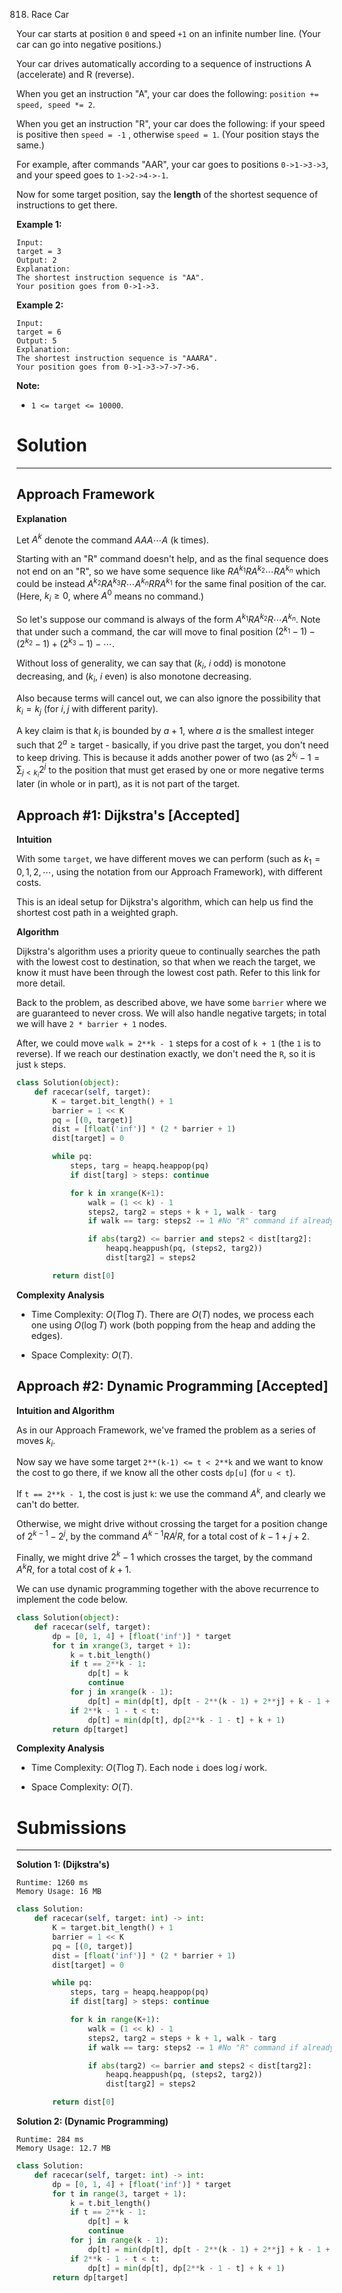 818. Race Car

Your car starts at position `0` and speed `+1` on an infinite number line.  (Your car can go into negative positions.)

Your car drives automatically according to a sequence of instructions A (accelerate) and R (reverse).

When you get an instruction "A", your car does the following: `position += speed, speed *= 2`.

When you get an instruction "R", your car does the following: if your speed is positive then `speed = -1` , otherwise `speed = 1`.  (Your position stays the same.)

For example, after commands "AAR", your car goes to positions `0->1->3->3`, and your speed goes to `1->2->4->-1`.

Now for some target position, say the **length** of the shortest sequence of instructions to get there.

**Example 1:**
```
Input: 
target = 3
Output: 2
Explanation: 
The shortest instruction sequence is "AA".
Your position goes from 0->1->3.
```

**Example 2:**
```
Input: 
target = 6
Output: 5
Explanation: 
The shortest instruction sequence is "AAARA".
Your position goes from 0->1->3->7->7->6.
```

**Note:**

* `1 <= target <= 10000`.

# Solution
---
## Approach Framework
**Explanation**

Let $A^k$ denote the command $A A A \cdots A$ (k times).

Starting with an "R" command doesn't help, and as the final sequence does not end on an "R", so we have some sequence like $R A^{k_1} R A^{k_2} \cdots R A^{k_n}$ which could be instead $A^{k_2} R A^{k_3} R \cdots A^{k_n} R R A^{k_1}$ for the same final position of the car. (Here, $k_i \geq 0$, where $A^0$  means no command.)

So let's suppose our command is always of the form $A^{k_1} R A^{k_2} R \cdots A^{k_n}$. Note that under such a command, the car will move to final position $(2^{k_1} - 1) - (2^{k_2} - 1) + (2^{k_3} - 1) - \cdots$.

Without loss of generality, we can say that $(k_i$, $i$ odd) is monotone decreasing, and ($k_i$, $i$ even) is also monotone decreasing.

Also because terms will cancel out, we can also ignore the possibility that $k_i = k_j$ (for $i, j$ with different parity).

A key claim is that $k_i$ is bounded by $a+1$, where $a$ is the smallest integer such that $2^a \geq \text{target}$ - basically, if you drive past the target, you don't need to keep driving. This is because it adds another power of two (as $2^{k_i} - 1 = \sum_{j < k_i} 2^j$ to the position that must get erased by one or more negative terms later (in whole or in part), as it is not part of the target.

## Approach #1: Dijkstra's [Accepted]
**Intuition**

With some `target`, we have different moves we can perform (such as $k_1 = 0, 1, 2, \cdots$, using the notation from our Approach Framework), with different costs.

This is an ideal setup for Dijkstra's algorithm, which can help us find the shortest cost path in a weighted graph.

**Algorithm**

Dijkstra's algorithm uses a priority queue to continually searches the path with the lowest cost to destination, so that when we reach the target, we know it must have been through the lowest cost path. Refer to this link for more detail.

Back to the problem, as described above, we have some `barrier` where we are guaranteed to never cross. We will also handle negative targets; in total we will have `2 * barrier + 1` nodes.

After, we could move `walk = 2**k - 1` steps for a cost of `k + 1` (the `1` is to reverse). If we reach our destination exactly, we don't need the `R`, so it is just `k` steps.

```python
class Solution(object):
    def racecar(self, target):
        K = target.bit_length() + 1
        barrier = 1 << K
        pq = [(0, target)]
        dist = [float('inf')] * (2 * barrier + 1)
        dist[target] = 0

        while pq:
            steps, targ = heapq.heappop(pq)
            if dist[targ] > steps: continue

            for k in xrange(K+1):
                walk = (1 << k) - 1
                steps2, targ2 = steps + k + 1, walk - targ
                if walk == targ: steps2 -= 1 #No "R" command if already exact

                if abs(targ2) <= barrier and steps2 < dist[targ2]:
                    heapq.heappush(pq, (steps2, targ2))
                    dist[targ2] = steps2

        return dist[0]
```

**Complexity Analysis**

* Time Complexity: $O(T \log T)$. There are $O(T)$ nodes, we process each one using $O(\log T)$ work (both popping from the heap and adding the edges).

* Space Complexity: $O(T)$.


## Approach #2: Dynamic Programming [Accepted]
**Intuition and Algorithm**

As in our Approach Framework, we've framed the problem as a series of moves $k_i$.

Now say we have some target `2**(k-1) <= t < 2**k` and we want to know the cost to go there, if we know all the other costs `dp[u]` (for `u < t`).

If `t == 2**k - 1`, the cost is just `k`: we use the command $A^k$, and clearly we can't do better.

Otherwise, we might drive without crossing the target for a position change of $2^{k-1} - 2^{j}$, by the command $A^{k-1} R A^{j} R$, for a total cost of $k - 1 + j + 2$.

Finally, we might drive $2^k - 1$ which crosses the target, by the command $A^k R$, for a total cost of $k + 1$.

We can use dynamic programming together with the above recurrence to implement the code below.

```python
class Solution(object):
    def racecar(self, target):
        dp = [0, 1, 4] + [float('inf')] * target
        for t in xrange(3, target + 1):
            k = t.bit_length()
            if t == 2**k - 1:
                dp[t] = k
                continue
            for j in xrange(k - 1):
                dp[t] = min(dp[t], dp[t - 2**(k - 1) + 2**j] + k - 1 + j + 2)
            if 2**k - 1 - t < t:
                dp[t] = min(dp[t], dp[2**k - 1 - t] + k + 1)
        return dp[target]
```

**Complexity Analysis**

* Time Complexity: $O(T \log T)$. Each node `i` does $\log i$ work.

* Space Complexity: $O(T)$.

# Submissions
---
**Solution 1: (Dijkstra's)**
```
Runtime: 1260 ms
Memory Usage: 16 MB
```
```python
class Solution:
    def racecar(self, target: int) -> int:
        K = target.bit_length() + 1
        barrier = 1 << K
        pq = [(0, target)]
        dist = [float('inf')] * (2 * barrier + 1)
        dist[target] = 0

        while pq:
            steps, targ = heapq.heappop(pq)
            if dist[targ] > steps: continue

            for k in range(K+1):
                walk = (1 << k) - 1
                steps2, targ2 = steps + k + 1, walk - targ
                if walk == targ: steps2 -= 1 #No "R" command if already exact

                if abs(targ2) <= barrier and steps2 < dist[targ2]:
                    heapq.heappush(pq, (steps2, targ2))
                    dist[targ2] = steps2

        return dist[0]
```

**Solution 2: (Dynamic Programming)**
```
Runtime: 284 ms
Memory Usage: 12.7 MB
```
```python
class Solution:
    def racecar(self, target: int) -> int:
        dp = [0, 1, 4] + [float('inf')] * target
        for t in range(3, target + 1):
            k = t.bit_length()
            if t == 2**k - 1:
                dp[t] = k
                continue
            for j in range(k - 1):
                dp[t] = min(dp[t], dp[t - 2**(k - 1) + 2**j] + k - 1 + j + 2)
            if 2**k - 1 - t < t:
                dp[t] = min(dp[t], dp[2**k - 1 - t] + k + 1)
        return dp[target]
```